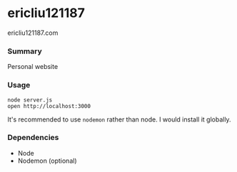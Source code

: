ericliu121187
=====================

ericliu121187.com

### Summary

Personal website

### Usage

```
node server.js
open http://localhost:3000
```

It's recommended to use `nodemon` rather than node. I would install it globally.

### Dependencies

* Node
* Nodemon (optional)
